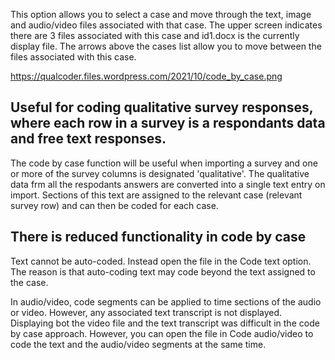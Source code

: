 This option allows you to select a case and move through the text, image and audio/video files associated with that case. The upper screen indicates there are 3 files associated with this case and id1.docx is the currently display file. The arrows above  the cases list allow you to move between the files associated with this case.

https://qualcoder.files.wordpress.com/2021/10/code_by_case.png

## Useful for coding qualitative survey responses, where each row in a survey is a respondants data and free text responses.

The code by case function will be useful when importing a survey and one or more of the survey columns is designated 'qualitative'. The qualitative data frm all the respodants answers are converted into a single text entry on import. Sections of this text are assigned to the relevant case (relevant survey row) and can then be coded for each case.

## There is reduced functionality in code by case 

Text cannot be auto-coded. Instead open the file in the Code text option. The reason is that auto-coding text may code beyond the text assigned to the case.

In audio/video, code segments can be applied to time sections of the audio or video. However, any associated text transcript is not displayed. Displaying bot the video file and the text transcript was difficult in the code by case approach. However, you can open the file in Code audio/video to code the text and the audio/video segments at the same time.